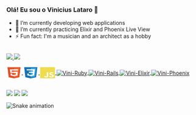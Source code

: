 ### Olá! Eu sou o Vinicius Lataro 👋

- 🔭 I’m currently developing web applications
- 🌱 I’m currently practicing Elixir and Phoenix Live View
- ⚡ Fun fact: I'm a musician and an architect as a hobby

<div style="display: inline_block"><br>
  <a href="https://github.com/viniLataro">
  <img height="150em" src="https://github-readme-stats.vercel.app/api?username=viniLataro&show_icons=true&theme=dark&include_all_commits=true&count_private=true"/>
  <img height="150em" src="https://github-readme-stats.vercel.app/api/top-langs/?username=viniLataro&layout=compact&langs_count=7&theme=dark"/>    
</div>
  
<div style="display: inline_block"><br>
  <img align="center" alt="Vini-HTML" height="30" width="40" src="https://raw.githubusercontent.com/devicons/devicon/master/icons/html5/html5-original.svg">
  <img align="center" alt="Vini-CSS" height="30" width="40" src="https://raw.githubusercontent.com/devicons/devicon/master/icons/css3/css3-original.svg">
  <img align="center" alt="Vini-Js" height="30" width="40" src="https://raw.githubusercontent.com/devicons/devicon/master/icons/javascript/javascript-plain.svg">
  <img align="center" alt="Vini-Ruby" height="30" width="40" src="https://cdn.jsdelivr.net/gh/devicons/devicon/icons/ruby/ruby-original.svg">
  <img align="center" alt="Vini-Rails" height="30" width="40" src="https://cdn.jsdelivr.net/gh/devicons/devicon/icons/rails/rails-plain.svg">
  <img align="center" alt="Vini-Elixir" height="30" width="40" src="https://cdn.jsdelivr.net/gh/devicons/devicon/icons/elixir/elixir-original.svg">
  <img align="center" alt="Vini-Phoenix" height="40" width="50" src="https://cdn.jsdelivr.net/gh/devicons/devicon/icons/phoenix/phoenix-original.svg">
</div>
  
##
  
<div> 
  <a href = "mailto:viniciusr.lataro@gmail.com"><img src="https://img.shields.io/badge/-Gmail-%23333?style=for-the-badge&logo=gmail&logoColor=white" target="_blank"></a>
  <a href="https://www.linkedin.com/in/vinicius-lataro-540857b7/" target="_blank"><img src="https://img.shields.io/badge/-LinkedIn-%230077B5?style=for-the-badge&logo=linkedin&logoColor=white" target="_blank"></a> 
  <a href="https://www.instagram.com/vini_lataro/" target="_blank"><img src="https://img.shields.io/badge/-Instagram-%23E4405F?style=for-the-badge&logo=instagram&logoColor=white" target="_blank"></a>

![Snake animation](https://github.com/viniLataro/viniLataro/blob/output/github-contribution-grid-snake.svg)
 
</div>
